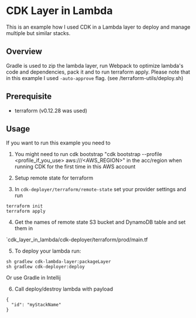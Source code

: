 # CDK Layer in Lambda

This is an example how I used CDK in a Lambda layer to deploy and manage multiple but similar stacks.

## Overview

Gradle is used to zip the lambda layer, run Webpack to optimize lambda's code and dependencies, pack it and to run terraform apply. Please note that in this example I used `-auto-approve` flag. (see /terraform-utils/deploy.sh)
  
## Prerequisite
  
  - terraform (v0.12.28 was used)
    
  
## Usage

If you want to run this example you need to

1. You might need to run cdk bootstrap "cdk bootstrap --profile <profile_if_you_use> aws://<accountId>/<AWS_REGION>" in the acc/region when running CDK for the first time in this AWS account

2. Setup remote state for terraform 

3. In `cdk-deployer/terraform/remote-state` set your provider settings and run
```
terraform init
terraform apply
```

4. Get the names of remote state S3 bucket and DynamoDB table and set them in

`cdk_layer_in_lambda/cdk-deployer/terraform/prod/main.tf

5. To deploy your lambda run:
```
sh gradlew cdk-lambda-layer:packageLayer
sh gradlew cdk-deployer:deploy
```
Or use Gradle in Intellij

6. Call deploy/destroy lambda with payload
```
{
  "id": "myStackName"
}
```


